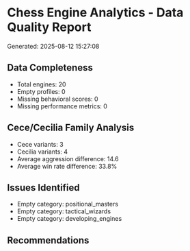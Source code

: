 # Chess Engine Analytics - Data Quality Report
Generated: 2025-08-12 15:27:08

## Data Completeness
- Total engines: 20
- Empty profiles: 0
- Missing behavioral scores: 0
- Missing performance metrics: 0

## Cece/Cecilia Family Analysis
- Cece variants: 3
- Cecilia variants: 4
- Average aggression difference: 14.6
- Average win rate difference: 33.8%

## Issues Identified
- Empty category: positional_masters
- Empty category: tactical_wizards
- Empty category: developing_engines

## Recommendations